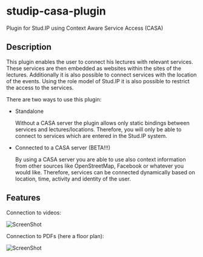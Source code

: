 studip-casa-plugin
==================

Plugin for Stud.IP using Context Aware Service Access (CASA) 

Description
-----------

This plugin enables the user to connect his lectures with relevant services. These services 
are then embedded as websites within the sites of the lectures. Additionally it is also 
possible to connect services with the location of the events. Using the role model of Stud.IP 
it is also possible to restrict the access to the services. 

There are two ways to use this plugin: 

*   Standalone

    Without a CASA server the plugin allows only static bindings between services and lectures/locations. 
Therefore, you will only be able to connect to services which are entered in the Stud.IP system.

*   Connected to a CASA server (BETA!!!)

    By using a CASA server you are able to use also context information from other sources like OpenStreetMap, 
Facebook or whatever you would like. Therefore, services can be connected dynamically based on location, time, 
activity and identity of the user. 

Features
--------

Connection to videos: 

![ScreenShot](https://raw.github.com/Talrik/studip-casa-plugin/master/doc/images/video.png)


Connection to PDFs (here a floor plan):

![ScreenShot](https://raw.github.com/Talrik/studip-casa-plugin/master/doc/images/raumplan.png)




